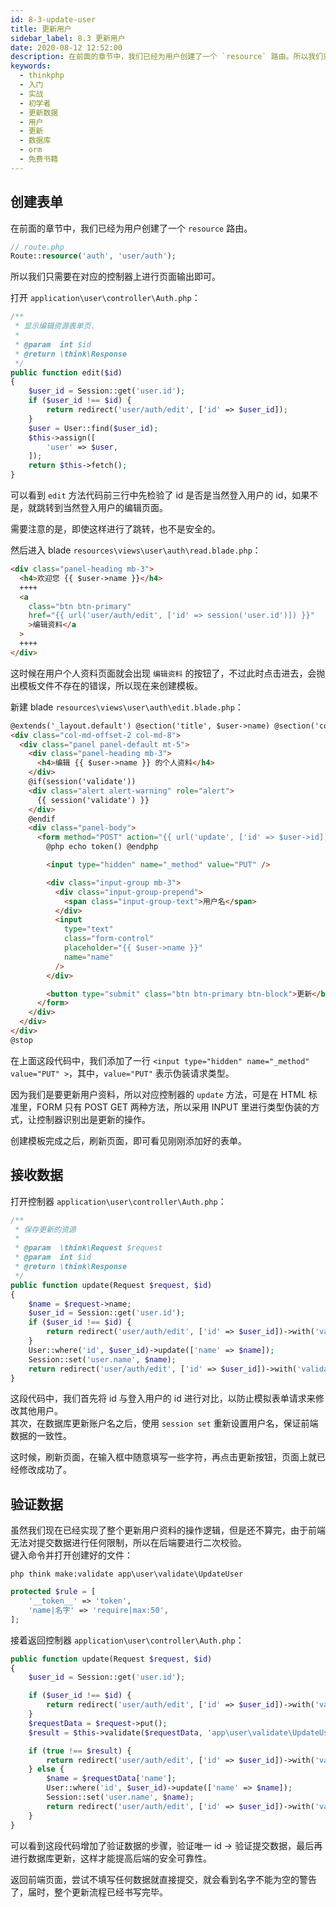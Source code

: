 ```yaml
---
id: 8-3-update-user
title: 更新用户
sidebar_label: 8.3 更新用户
date: 2020-08-12 12:52:00
description: 在前面的章节中，我们已经为用户创建了一个 `resource` 路由。所以我们只需要在对应的控制器上进行页面输出即可更新用户。
keywords:
  - thinkphp
  - 入门
  - 实战
  - 初学者
  - 更新数据
  - 用户
  - 更新
  - 数据库
  - orm
  - 免费书籍
---
```


## 创建表单

在前面的章节中，我们已经为用户创建了一个 `resource` 路由。

```php title="route/route.php"
// route.php
Route::resource('auth', 'user/auth');
```

所以我们只需要在对应的控制器上进行页面输出即可。

打开 `application\user\controller\Auth.php`：

```php title="application\user\controller\Auth.php"
/**
 * 显示编辑资源表单页.
 *
 * @param  int $id
 * @return \think\Response
 */
public function edit($id)
{
    $user_id = Session::get('user.id');
    if ($user_id !== $id) {
        return redirect('user/auth/edit', ['id' => $user_id]);
    }
    $user = User::find($user_id);
    $this->assign([
        'user' => $user,
    ]);
    return $this->fetch();
}
```

可以看到 `edit` 方法代码前三行中先检验了 id 是否是当然登入用户的 id，如果不是，就跳转到当然登入用户的编辑页面。

需要注意的是，即使这样进行了跳转，也不是安全的。

然后进入 blade `resources\views\user\auth\read.blade.php`：

```html title="resources\views\user\auth\read.blade.php"
<div class="panel-heading mb-3">
  <h4>欢迎您 {{ $user->name }}</h4>
  ++++
  <a
    class="btn btn-primary"
    href="{{ url('user/auth/edit', ['id' => session('user.id')]) }}"
    >编辑资料</a
  >
  ++++
</div>
```

这时候在用户个人资料页面就会出现 `编辑资料` 的按钮了，不过此时点击进去，会抛出模板文件不存在的错误，所以现在来创建模板。

新建 blade `resources\views\user\auth\edit.blade.php`：

```html title="resources\views\user\auth\edit.blade.php"
@extends('_layout.default') @section('title', $user->name) @section('content')
<div class="col-md-offset-2 col-md-8">
  <div class="panel panel-default mt-5">
    <div class="panel-heading mb-3">
      <h4>编辑 {{ $user->name }} 的个人资料</h4>
    </div>
    @if(session('validate'))
    <div class="alert alert-warning" role="alert">
      {{ session('validate') }}
    </div>
    @endif
    <div class="panel-body">
      <form method="POST" action="{{ url('update', ['id' => $user->id]) }}">
        @php echo token() @endphp

        <input type="hidden" name="_method" value="PUT" />

        <div class="input-group mb-3">
          <div class="input-group-prepend">
            <span class="input-group-text">用户名</span>
          </div>
          <input
            type="text"
            class="form-control"
            placeholder="{{ $user->name }}"
            name="name"
          />
        </div>

        <button type="submit" class="btn btn-primary btn-block">更新</button>
      </form>
    </div>
  </div>
</div>
@stop
```

在上面这段代码中，我们添加了一行 `<input type="hidden" name="_method" value="PUT" >`，其中，`value="PUT"` 表示伪装请求类型。

因为我们是要更新用户资料，所以对应控制器的 `update` 方法，可是在 HTML 标准里，FORM 只有 POST GET 两种方法，所以采用 INPUT 里进行类型伪装的方式，让控制器识别出是更新的操作。

创建模板完成之后，刷新页面，即可看见刚刚添加好的表单。

## 接收数据

打开控制器 `application\user\controller\Auth.php`：

```php title="application\user\controller\Auth.php"
/**
 * 保存更新的资源
 *
 * @param  \think\Request $request
 * @param  int $id
 * @return \think\Response
 */
public function update(Request $request, $id)
{
    $name = $request->name;
    $user_id = Session::get('user.id');
    if ($user_id !== $id) {
        return redirect('user/auth/edit', ['id' => $user_id])->with('validate', '非法操作');
    }
    User::where('id', $user_id)->update(['name' => $name]);
    Session::set('user.name', $name);
    return redirect('user/auth/edit', ['id' => $user_id])->with('validate', '修改成功');
}
```

这段代码中，我们首先将 id 与登入用户的 id 进行对比，以防止模拟表单请求来修改其他用户。  
其次，在数据库更新账户名之后，使用 `session set` 重新设置用户名，保证前端数据的一致性。

这时候，刷新页面，在输入框中随意填写一些字符，再点击更新按钮，页面上就已经修改成功了。

## 验证数据

虽然我们现在已经实现了整个更新用户资料的操作逻辑，但是还不算完，由于前端无法对提交数据进行任何限制，所以在后端要进行二次校验。  
键入命令并打开创建好的文件：

```shell title="shell"
php think make:validate app\user\validate\UpdateUser
```

```php title="php"
protected $rule = [
    '__token__' => 'token',
    'name|名字' => 'require|max:50',
];
```

接着返回控制器 `application\user\controller\Auth.php`：

```php title="application\user\controller\Auth.php"
public function update(Request $request, $id)
{
    $user_id = Session::get('user.id');

    if ($user_id !== $id) {
        return redirect('user/auth/edit', ['id' => $user_id])->with('validate', '非法操作');
    }
    $requestData = $request->put();
    $result = $this->validate($requestData, 'app\user\validate\UpdateUser');

    if (true !== $result) {
        return redirect('user/auth/edit', ['id' => $user_id])->with('validate', $result);
    } else {
        $name = $requestData['name'];
        User::where('id', $user_id)->update(['name' => $name]);
        Session::set('user.name', $name);
        return redirect('user/auth/edit', ['id' => $user_id])->with('validate', '修改成功');
    }
}
```

可以看到这段代码增加了验证数据的步骤，验证唯一 id -> 验证提交数据，最后再进行数据库更新，这样才能提高后端的安全可靠性。

返回前端页面，尝试不填写任何数据就直接提交，就会看到名字不能为空的警告了，届时，整个更新流程已经书写完毕。
